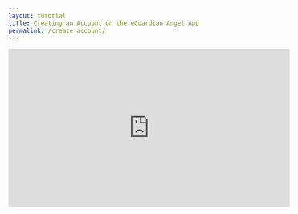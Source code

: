 ```yaml
---
layout: tutorial
title: Creating an Account on the eGuardian Angel App
permalink: /create_account/
---
```

<iframe width="560" height="315" src="https://www.youtube.com/embed/YSiawrOGET8" frameborder="0" allow="accelerometer; autoplay; clipboard-write; encrypted-media; gyroscope; picture-in-picture" allowfullscreen></iframe>
